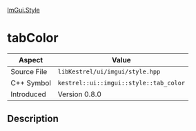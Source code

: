 [ImGui.Style](index.md)
# tabColor
| Aspect | Value |
| --- | --- |
| Source File | `libKestrel/ui/imgui/style.hpp` |
| C++ Symbol | `kestrel::ui::imgui::style::tab_color` |
| Introduced | Version 0.8.0 |
## Description
